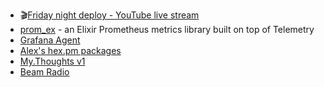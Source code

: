 - 🎬[Friday night deploy - YouTube live stream](https://youtu.be/90pKWXj5CII)
- [prom_ex](https://github.com/akoutmos/prom_ex) - an Elixir Prometheus metrics library built on top of Telemetry
- [Grafana Agent](https://github.com/grafana/agent)
- [Alex's hex.pm packages](https://hex.pm/users/akoutmos)
- [My.Thoughts v1](https://akoutmos.com/)
- [Beam Radio](https://www.beamrad.io/)